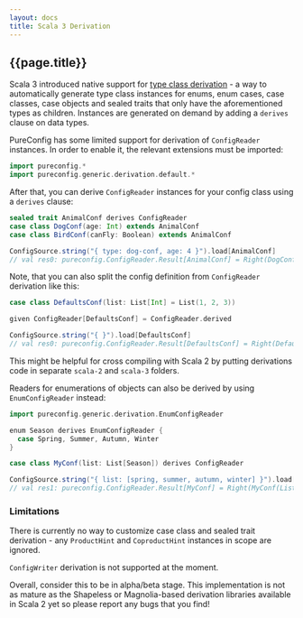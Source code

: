 ```yaml
---
layout: docs
title: Scala 3 Derivation
---
```


## {{page.title}}

Scala 3 introduced native support for
[type class derivation](https://dotty.epfl.ch/docs/reference/contextual/derivation.html) - a way to automatically
generate type class instances for enums, enum cases, case classes, case objects and sealed traits that only have the
aforementioned types as children. Instances are generated on demand by adding a `derives` clause on data types.

PureConfig has some limited support for derivation of `ConfigReader` instances. In order to enable it, the relevant
extensions must be imported:

```scala
import pureconfig.*
import pureconfig.generic.derivation.default.*
```

After that, you can derive `ConfigReader` instances for your config class using a `derives` clause:

```scala
sealed trait AnimalConf derives ConfigReader
case class DogConf(age: Int) extends AnimalConf
case class BirdConf(canFly: Boolean) extends AnimalConf

ConfigSource.string("{ type: dog-conf, age: 4 }").load[AnimalConf]
// val res0: pureconfig.ConfigReader.Result[AnimalConf] = Right(DogConf(4))
```

Note, that you can also split the config definition from `ConfigReader` derivation like this:
```scala
case class DefaultsConf(list: List[Int] = List(1, 2, 3))

given ConfigReader[DefaultsConf] = ConfigReader.derived

ConfigSource.string("{ }").load[DefaultsConf]
// val res0: pureconfig.ConfigReader.Result[DefaultsConf] = Right(DefaultsConf(List(1, 2, 3)))
```
This might be helpful for cross compiling with Scala 2 by putting derivations code in separate `scala-2` and `scala-3` folders.

Readers for enumerations of objects can also be derived by using `EnumConfigReader` instead:

```scala
import pureconfig.generic.derivation.EnumConfigReader

enum Season derives EnumConfigReader {
  case Spring, Summer, Autumn, Winter
}

case class MyConf(list: List[Season]) derives ConfigReader

ConfigSource.string("{ list: [spring, summer, autumn, winter] }").load[MyConf]
// val res1: pureconfig.ConfigReader.Result[MyConf] = Right(MyConf(List(Spring, Summer, Autumn, Winter)))
```

### Limitations

There is currently no way to customize case class and sealed trait derivation - any `ProductHint` and `CoproductHint`
instances in scope are ignored. 

`ConfigWriter` derivation is not supported at the moment.

Overall, consider this to be in alpha/beta stage. This implementation is not as mature as the Shapeless or
Magnolia-based derivation libraries available in Scala 2 yet so please report any bugs that you find!

